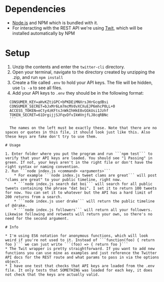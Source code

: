 
# Dependencies

  * [Node.js](https://nodejs.org/en/) and NPM which is bundled with it.
  * For interacting with the REST API we're using [Twit](https://github.com/ttezel/twit), which will be installed automatically by NPM

# Setup

  1. Unzip the contents and enter the ```twitter-cli``` directory.
  1. Open your terminal, navigate to the directory created by unzipping the .zip, and run ```npm install```
  2. Create a file called ```.env``` to hold your API keys. The file will be hidden, use ```ls -a``` to see all files.
  3. Add your API keys to ```.env``` they should be in the following format:
  ```
    CONSUMER_KEY=aHvKZtiGPC+bPKDEiMNXrsJHrGcqdBsi
    CONSUMER_SECRET=bJxMr6Lm7mcMVdvXCXuEJP6mhcP0LL+0
    ACCESS_TOKEN=eCty4zKFtsJnWkIhHkE8vGGkUsi1Jzhf
    TOKEN_SECRET=61DrgijjSJFqvDfvIkWVnjfLJ8cqRBNc
    ```

    The names on the left must be exactly these. Note that there are no spaces or quotes in this file, it should look just like this. Also these keys are fake don't try to use them.

# Usage

  1. Enter folder where you put the program and run ```npm test``` to verify that your API keys are loaded. You should see "1 Passing" in green. If not, your keys aren't in the right file or don't have the right syntax or naming convention.
  2. Run ```node index.js <command> <arguments>```
      * For example ```node index.js tweet clams are great``` will post "clams are great" to your public timeline, right now.
      * ```node index.js search dat boi``` will search for all public tweets containing the phrase "dat boi". I set it to return 100 tweets for now. You can set it to whatever but the API has a hard limit of 200 returns from a search.
      * ```node index.js user drake``` will return the public timeline of @drake.
      * ```node index.js followers``` will return all your followers. Likewise following and retweets will return your own, so there's no need for the second argument.

# Info

  * I'm using ES6 notation for anonymous functions, which will look weird if you're not used to it. Instead of ```function(foo) { return foo }``` we can just write ```(foo) => { return foo }```
  * The Twit wrapper is pretty straightforward. If you want to add new functions you can use mine as examples and just reference the Twitter API docs for the REST route and what params to pass in via the options object.
  * I have one test that checks that API keys are loaded from the .env file. It only tests that SOMETHING was loaded for each key, it does not check that the keys are actually valid.

